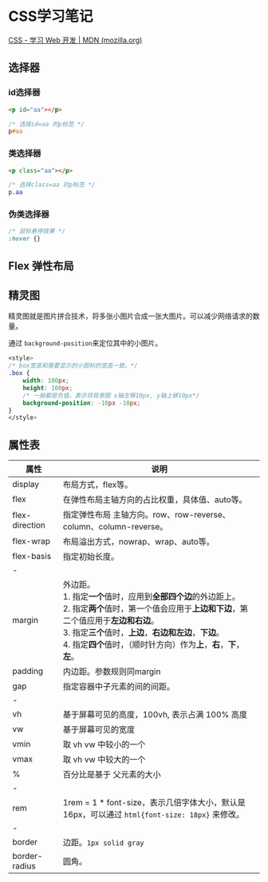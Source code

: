 # CSS学习笔记

[CSS - 学习 Web 开发 | MDN (mozilla.org)](https://developer.mozilla.org/zh-CN/docs/Learn/CSS)

## 选择器

### id选择器 #

```html
<p id="aa"></p>
```

```css
/* 选择id=aa 的p标签 */
p#aa
```

### 类选择器

```html
<p class="aa"></p>
```

```css
/* 选择class=aa 的p标签 */
p.aa
```



### 伪类选择器

```css
/* 鼠标悬停效果 */
:hover {}
```





## Flex 弹性布局





## 精灵图

精灵图就是图片拼合技术，将多张小图片合成一张大图片。可以减少网络请求的数量。

通过 `background-position`来定位其中的小图片。

```css
<style>
/* box宽高和需要显示的小图标的宽高一致。*/
.box {
    width: 100px;
    height: 100px;
    /* 一般都是负值，表示将背景图 x轴左移10px, y轴上移10px*/
    background-position: -10px -10px;
}
</style>
```

## 属性表

| 属性           | 说明                                                         |
| -------------- | ------------------------------------------------------------ |
| display        | 布局方式，flex等。                                           |
| flex           | 在弹性布局主轴方向的占比权重，具体值、auto等。               |
| flex-direction | 指定弹性布局 主轴方向。row、row-reverse、column、column-reverse。 |
| flex-wrap      | 布局溢出方式，nowrap、wrap、auto等。                         |
| flex-basis     | 指定初始长度。                                               |
| -              |                                                              |
| margin         | 外边距。<br />1. 指定**一个**值时，应用到**全部四个边**的外边距上。 <br />2. 指定**两个**值时，第一个值会应用于**上边和下边**，第二个值应用于**左边和右边**。<br />3. 指定**三个**值时，**上边**，**右边和左边**，**下边**。 <br />4. 指定**四个**值时，（顺时针方向）作为**上**，**右**，**下**，**左**。 |
| padding        | 内边距。参数规则同margin                                     |
| gap            | 指定容器中子元素的间的间距。                                 |
| -              |                                                              |
| vh             | 基于屏幕可见的高度，100vh, 表示占满 100% 高度                |
| vw             | 基于屏幕可见的宽度                                           |
| vmin           | 取 vh vw 中较小的一个                                        |
| vmax           | 取 vh vw 中较大的一个                                        |
| %              | 百分比是基于 父元素的大小                                    |
| -              |                                                              |
| rem            | 1rem = 1 * font-size，表示几倍字体大小，默认是16px，可以通过 ``html{font-size: 18px}`` 来修改。 |
| -              |                                                              |
| border         | 边距。`1px solid gray`                                       |
| border-radius  | 圆角。                                                       |

